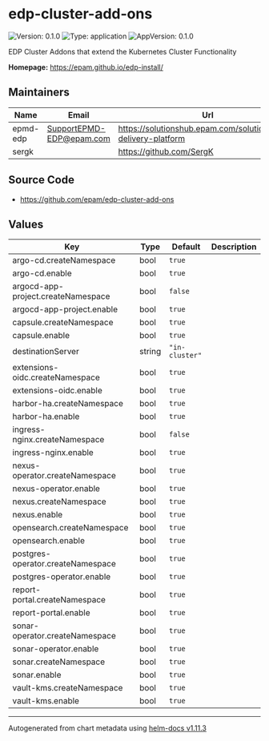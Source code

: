 # edp-cluster-add-ons

![Version: 0.1.0](https://img.shields.io/badge/Version-0.1.0-informational?style=flat-square) ![Type: application](https://img.shields.io/badge/Type-application-informational?style=flat-square) ![AppVersion: 0.1.0](https://img.shields.io/badge/AppVersion-0.1.0-informational?style=flat-square)

EDP Cluster Addons that extend the Kubernetes Cluster Functionality

**Homepage:** <https://epam.github.io/edp-install/>

## Maintainers

| Name | Email | Url |
| ---- | ------ | --- |
| epmd-edp | <SupportEPMD-EDP@epam.com> | <https://solutionshub.epam.com/solution/epam-delivery-platform> |
| sergk |  | <https://github.com/SergK> |

## Source Code

* <https://github.com/epam/edp-cluster-add-ons>

## Values

| Key | Type | Default | Description |
|-----|------|---------|-------------|
| argo-cd.createNamespace | bool | `true` |  |
| argo-cd.enable | bool | `true` |  |
| argocd-app-project.createNamespace | bool | `false` |  |
| argocd-app-project.enable | bool | `true` |  |
| capsule.createNamespace | bool | `true` |  |
| capsule.enable | bool | `true` |  |
| destinationServer | string | `"in-cluster"` |  |
| extensions-oidc.createNamespace | bool | `true` |  |
| extensions-oidc.enable | bool | `true` |  |
| harbor-ha.createNamespace | bool | `true` |  |
| harbor-ha.enable | bool | `true` |  |
| ingress-nginx.createNamespace | bool | `false` |  |
| ingress-nginx.enable | bool | `true` |  |
| nexus-operator.createNamespace | bool | `true` |  |
| nexus-operator.enable | bool | `true` |  |
| nexus.createNamespace | bool | `true` |  |
| nexus.enable | bool | `true` |  |
| opensearch.createNamespace | bool | `true` |  |
| opensearch.enable | bool | `true` |  |
| postgres-operator.createNamespace | bool | `true` |  |
| postgres-operator.enable | bool | `true` |  |
| report-portal.createNamespace | bool | `true` |  |
| report-portal.enable | bool | `true` |  |
| sonar-operator.createNamespace | bool | `true` |  |
| sonar-operator.enable | bool | `true` |  |
| sonar.createNamespace | bool | `true` |  |
| sonar.enable | bool | `true` |  |
| vault-kms.createNamespace | bool | `true` |  |
| vault-kms.enable | bool | `true` |  |

----------------------------------------------
Autogenerated from chart metadata using [helm-docs v1.11.3](https://github.com/norwoodj/helm-docs/releases/v1.11.3)
